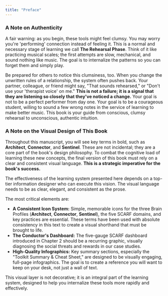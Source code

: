 ```yaml
---
title: "Preface"
---
```

### **A Note on Authenticity**

A fair warning: as you begin, these tools might feel clumsy. You may worry you're 'performing' connection instead of feeling it. This is a normal and necessary stage of learning we call **The Rehearsal Phase**. Think of it like practicing musical scales; the first attempts are slow, mechanical, and sound nothing like music. The goal is to internalize the patterns so you can forget them and simply play.

Be prepared for others to notice this clumsiness, too. When you change the unwritten rules of a relationship, the system often pushes back. Your partner, colleague, or friend might say, "That sounds rehearsed," or "Don't use your 'therapist voice' on me." **This is not a failure; it is a signal that they are listening so closely that they've noticed a change.** Your goal is not to be a perfect performer from day one. Your goal is to be a courageous student, willing to sound a few wrong notes in the service of learning to make better music. This book is your guide from conscious, clumsy rehearsal to unconscious, authentic intuition.

### **A Note on the Visual Design of This Book**

Throughout this manuscript, you will see key terms in bold, such as **Architect**, **Connector**, and **Sentinel**. These are not incidental; they are a core part of the book's design philosophy. To combat the cognitive load of learning these new concepts, the final version of this book must rely on a clear and consistent visual language. **This is a strategic imperative for the book's success.**

The effectiveness of the learning system presented here depends on a top-tier information designer who can execute this vision. The visual language needs to be as clear, elegant, and consistent as the prose.

The most critical elements are:
*   **A Consistent Icon System:** Simple, memorable icons for the three Brain Profiles (**Architect**, **Connector**, **Sentinel**), the five SCARF domains, and key practices are essential. These terms have been used with absolute consistency in this text to create a visual shorthand that must be brought to life.
*   **The Conductor's Dashboard:** The five-gauge SCARF dashboard introduced in Chapter 2 should be a recurring graphic, visually diagnosing the social threats and rewards in our case studies.
*   **High-Quality Infographics:** Key summary sections, especially the "Toolkit Summary & Cheat Sheet," are designed to be visually engaging, full-page infographics. The goal is to create a reference you will want to keep on your desk, not just a wall of text.

This visual layer is not decorative; it is an integral part of the learning system, designed to help you internalize these tools more rapidly and effectively.
      